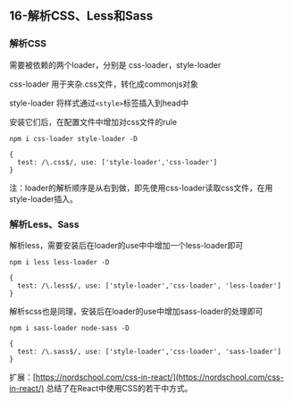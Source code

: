 ## 16-解析CSS、Less和Sass

### 解析CSS

需要被依赖的两个loader，分别是 css-loader，style-loader

css-loader 用于夹杂.css文件，转化成commonjs对象

style-loader 将样式通过`<style>`标签插入到head中

安装它们后，在配置文件中增加对css文件的rule

```
npm i css-loader style-loader -D
```

```
{
  test: /\.css$/, use: ['style-loader','css-loader']
}
```

注：loader的解析顺序是从右到做，即先使用css-loader读取css文件，在用style-loader插入。

### 解析Less、Sass

解析less，需要安装后在loader的use中中增加一个less-loader即可

```
npm i less less-loader -D
```

```
{
  test: /\.less$/, use: ['style-loader','css-loader', 'less-loader']
}
```

解析scss也是同理，安装后在loader的use中增加sass-loader的处理即可


```
npm i sass-loader node-sass -D
```

```
{
  test: /\.sass$/, use: ['style-loader','css-loader', 'sass-loader']
}
```

扩展：[https://nordschool.com/css-in-react/](https://nordschool.com/css-in-react/) 总结了在React中使用CSS的若干中方式。
